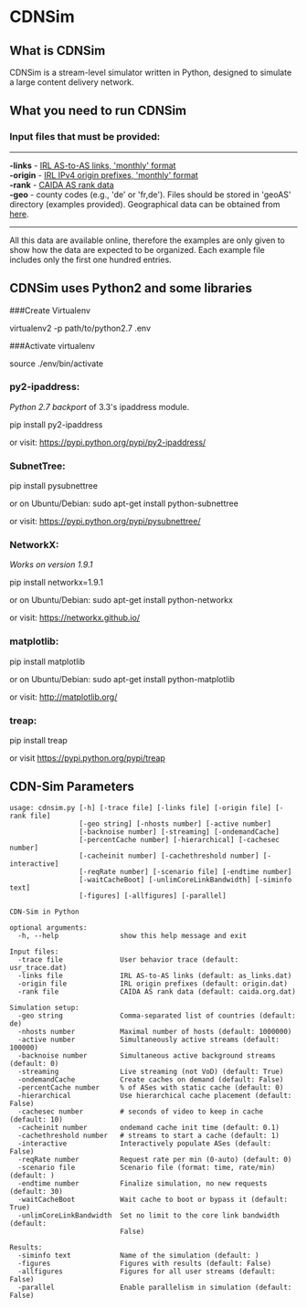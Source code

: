 CDNSim
=========

What is CDNSim
------------------

CDNSim is a stream-level simulator written in Python, designed to simulate a large content delivery network.

## What you need to run CDNSim

### Input files that must be provided:
------------------

   **-links**    - [IRL AS-to-AS links, 'monthly' format](http://irl.cs.ucla.edu/topology/)  
   **-origin**   - [IRL IPv4 origin prefixes, 'monthly' format](http://irl.cs.ucla.edu/topology/)  
   **-rank**     - [CAIDA AS rank data](http://as-rank.caida.org/)  
   **-geo**      - county codes (e.g., 'de' or 'fr,de'). Files should be stored in 'geoAS' directory (examples provided). Geographical data can be obtained from [here](http://www.tcpiputils.com/browse/as).

------------------

All this data are available online, therefore the examples are only given to show how the data are expected to be organized. Each example file includes only the first one hundred entries.

 
## CDNSim uses Python2 and some libraries

###Create Virtualenv

virtualenv2 -p path/to/python2.7 .env

###Activate virtualenv

source ./env/bin/activate

### py2-ipaddress:

*Python 2.7 backport* of 3.3's ipaddress module.

pip install py2-ipaddress

or visit: https://pypi.python.org/pypi/py2-ipaddress/

### SubnetTree:

pip install pysubnettree

or on Ubuntu/Debian: sudo apt-get install python-subnettree

or visit: https://pypi.python.org/pypi/pysubnettree/

### NetworkX:
*Works on version 1.9.1*

pip install networkx=1.9.1

or on Ubuntu/Debian: sudo apt-get install python-networkx

or visit: https://networkx.github.io/

### matplotlib:

pip install matplotlib

or on Ubuntu/Debian: sudo apt-get install python-matplotlib

or visit: http://matplotlib.org/

### treap:

pip install treap

or visit https://pypi.python.org/pypi/treap


## CDN-Sim Parameters

    usage: cdnsim.py [-h] [-trace file] [-links file] [-origin file] [-rank file]
                     [-geo string] [-nhosts number] [-active number]
                     [-backnoise number] [-streaming] [-ondemandCache]
                     [-percentCache number] [-hierarchical] [-cachesec number]
                     [-cacheinit number] [-cachethreshold number] [-interactive]
                     [-reqRate number] [-scenario file] [-endtime number]
                     [-waitCacheBoot] [-unlimCoreLinkBandwidth] [-siminfo text]
                     [-figures] [-allfigures] [-parallel]
    
    CDN-Sim in Python
    
    optional arguments:
      -h, --help               show this help message and exit
    
    Input files:
      -trace file              User behavior trace (default: usr_trace.dat)
      -links file              IRL AS-to-AS links (default: as_links.dat)
      -origin file             IRL origin prefixes (default: origin.dat)
      -rank file               CAIDA AS rank data (default: caida.org.dat)
    
    Simulation setup:
      -geo string              Comma-separated list of countries (default: de)
      -nhosts number           Maximal number of hosts (default: 1000000)
      -active number           Simultaneously active streams (default: 100000)
      -backnoise number        Simultaneous active background streams (default: 0)
      -streaming               Live streaming (not VoD) (default: True)
      -ondemandCache           Create caches on demand (default: False)
      -percentCache number     % of ASes with static cache (default: 0)
      -hierarchical            Use hierarchical cache placement (default: False)
      -cachesec number         # seconds of video to keep in cache (default: 10)
      -cacheinit number        ondemand cache init time (default: 0.1)
      -cachethreshold number   # streams to start a cache (default: 1)
      -interactive             Interactively populate ASes (default: False)
      -reqRate number          Request rate per min (0-auto) (default: 0)
      -scenario file           Scenario file (format: time, rate/min) (default: )
      -endtime number          Finalize simulation, no new requests (default: 30)
      -waitCacheBoot           Wait cache to boot or bypass it (default: True)
      -unlimCoreLinkBandwidth  Set no limit to the core link bandwidth (default:
                               False)
    
    Results:
      -siminfo text            Name of the simulation (default: )
      -figures                 Figures with results (default: False)
      -allfigures              Figures for all user streams (default: False)
      -parallel                Enable parallelism in simulation (default: False)

